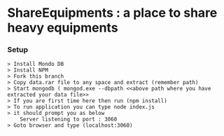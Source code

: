 # ShareEquipments : a place to share heavy equipments
### Setup
    > Install Mondo DB
    > Install NPM
    > Fork this branch
    > Copy data.rar file to any space and extract (remember path)
    > Start mongodb ( mongod.exe --dbpath <<above path where you have extracted your data file>>
    > If you are first time here then run (npm install)
    > To run application you can type node index.js
    > it should prompt you as below
        Server listening to port : 3060
    > Goto browser and type (localhost:3060)

